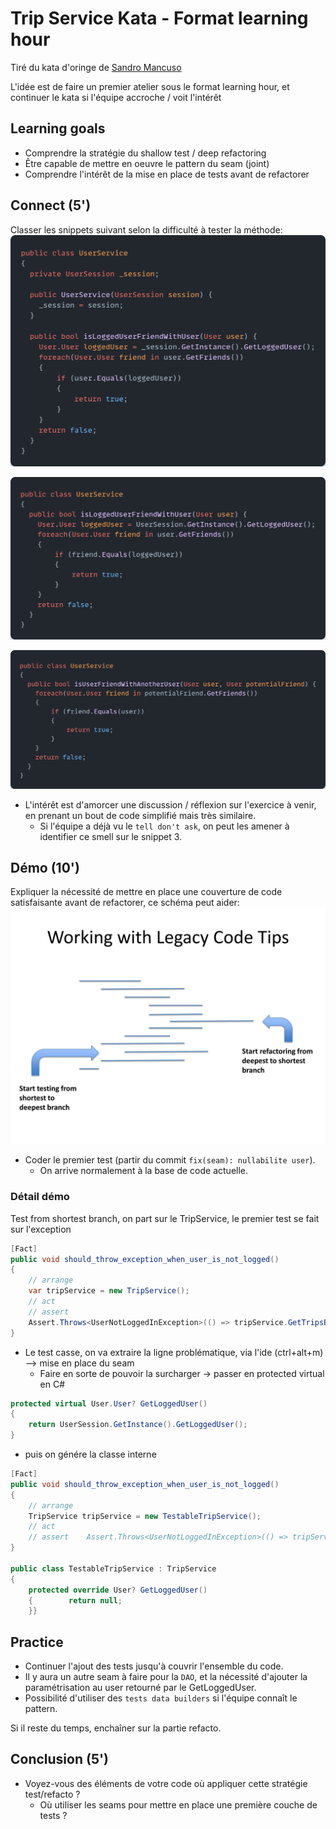 # Trip Service Kata - Format learning hour
Tiré du kata d'oringe de [Sandro Mancuso](https://github.com/sandromancuso/trip-service-kata)

L'idée est de faire un premier atelier sous le format learning hour, et continuer le kata si l'équipe accroche / voit l'intérêt

## Learning goals
* Comprendre la stratégie du shallow test / deep refactoring
* Être capable de mettre en oeuvre le pattern du seam (joint)
* Comprendre l'intérêt de la mise en place de tests avant de refactorer

## Connect (5')
Classer les snippets suivant selon la difficulté à tester la méthode:
![snip 1](imgs/Snippet1.png)

![snip 2](imgs/Snippet2.png)

![snip 3](imgs/Snippet3.png)

- L'intérêt est d'amorcer une discussion / réflexion sur l'exercice à venir, en prenant un bout de code simplifié mais très similaire. 
  - Si l'équipe a déjà vu le `tell don't ask`, on peut les amener à identifier ce smell sur le snippet 3.

## Démo (10')
Expliquer la nécessité de mettre en place une couverture de code satisfaisante avant de refactorer, ce schéma peut aider:
![test/refactor](imgs/ShortestTest_DeepestRefacto.png)

- Coder le premier test (partir du commit `fix(seam): nullabilite user`). 
  - On arrive normalement à la base de code actuelle.

### Détail démo
Test from shortest branch, on part sur le TripService, le premier test se fait sur l'exception
```c#
[Fact]  
public void should_throw_exception_when_user_is_not_logged()  
{  
    // arrange  
    var tripService = new TripService();  
    // act  
    // assert
    Assert.Throws<UserNotLoggedInException>(() => tripService.GetTripsByUser(new User()));  
}
```

- Le test casse, on va extraire la ligne problématique, via l'ide (ctrl+alt+m) --> mise en place du seam
  - Faire en sorte de pouvoir la surcharger -> passer en protected virtual en C#
```C#
protected virtual User.User? GetLoggedUser()  
{  
    return UserSession.GetInstance().GetLoggedUser();  
}
```

- puis on génére la classe interne
```c#
[Fact]  
public void should_throw_exception_when_user_is_not_logged()  
{  
    // arrange  
    TripService tripService = new TestableTripService();  
    // act  
    // assert    Assert.Throws<UserNotLoggedInException>(() => tripService.GetTripsByUser(new User()));  
}  
  
public class TestableTripService : TripService  
{  
    protected override User? GetLoggedUser()  
    {        return null;  
    }}
```

## Practice
- Continuer l'ajout des tests jusqu'à couvrir l'ensemble du code. 
- Il y aura un autre seam à faire pour la `DAO`, et la nécessité d'ajouter la paramétrisation au user retourné par le GetLoggedUser.
- Possibilité d'utiliser des `tests data builders` si l'équipe connaît le pattern.

Si il reste du temps, enchaîner sur la partie refacto.

## Conclusion (5')
- Voyez-vous des éléments de votre code où appliquer cette stratégie test/refacto ? 
  - Où utiliser les seams pour mettre en place une première couche de tests ?